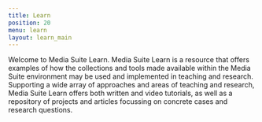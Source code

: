 ```yaml
---
title: Learn
position: 20
menu: learn
layout: learn_main
---
```


Welcome to Media Suite Learn. Media Suite Learn is a resource that offers examples of how the collections and tools made available within the Media Suite environment may be used and implemented in teaching and research. Supporting a wide array of approaches and areas of teaching and research, Media Suite Learn offers both written and video tutorials, as well as a repository of projects and articles focussing on concrete cases and research questions.
